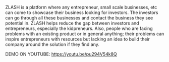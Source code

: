 ZLASH is a platform where any entrepreneur, small scale businesses, etc can come to showcase their business looking for investors. The investors can go through all these businesses and contact the business they see potential in. ZLASH helps reduce the gap between investors and entrepreneurs, especially the kidpreneurs.
Also, people who are facing problems with an existing product or in general anything; their problems can inspire entrepreneurs with resources but lacking an idea to build their company around the solution if they find any.

DEMO ON YOUTUBE:
https://youtu.be/pu294V54k8Q
